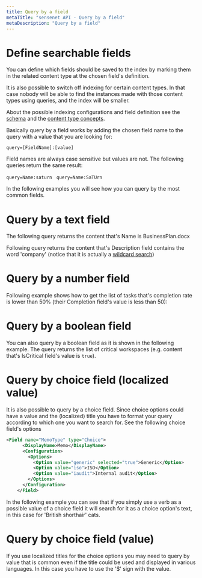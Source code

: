 ```yaml
---
title: Query by a field
metaTitle: "sensenet API - Query by a field"
metaDescription: "Query by a field"
---
```


# Define searchable fields

You can define which fields should be saved to the index by marking them in the related content type at the chosen field's definition.

It is also possible to switch off indexing for certain content types. In that case nobody will be able to find the instances made with those content types using queries, and the index will be smaller.

About the possible indexing configurations and field definition see the [schema](/concepts/content-management/02-content-model) and the [content type concepts](/concepts/content-types).

Basically query by a field works by adding the chosen field name to the query with a value that you are looking for:

```query=[FieldName]:[value]```

Field names are always case sensitive but values are not. The following queries return the same result:

```query=Name:saturn```
&nbsp;
```query=Name:SaTUrn```

In the following examples you will see how you can query by the most common fields.

# Query by a text field

The following query returns the content that's Name is BusinessPlan.docx

<tab category="querying" article="query-by-field" example="byShortText" />

Following query returns the content that's Description field contains the word 'company' (notice that it is actually a [wildcard search](/api-docs/querying#wildcardsearch))

<tab category="querying" article="query-by-field" example="byLongText" />

# Query by a number field

Following example shows how to get the list of tasks that's completion rate is lower than 50% (their Completion field's value is less than 50):

<tab category="querying" article="query-by-field" example="byNumber" />

# Query by a boolean field

You can also query by a boolean field as it is shown in the following example. The query returns the list of critical workspaces (e.g. content that's IsCritical field's value is `true`).

<tab category="querying" article="query-by-field" example="byBoolean" />

# Query by choice field (localized value)

It is also possible to query by a choice field. Since choice options could have a value and the (localized) title you have to format your query according to which one you want to search for. See the following choice field's options

```xml
<Field name="MemoType" type="Choice">
      <DisplayName>Memo</DisplayName>
      <Configuration>
        <Options>
          <Option value="generic" selected="true">Generic</Option>
          <Option value="iso">ISO</Option>
          <Option value="iaudit">Internal audit</Option>
        </Options>
      </Configuration>
    </Field>

```

In the following example you can see that if you simply use a verb as a possible value of a choice field it will search for it as a choice option's text, in this case for 'British shorthair' cats.

<tab category="querying" article="query-by-field" example="byChoiceLocalized" />

# Query by choice field (value)

If you use localized titles for the choice options you may need to query by value that is common even if the title could be used and displayed in various languages. In this case you have to use the '$' sign with the value.

<tab category="querying" article="query-by-field" example="byChoice" />
